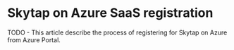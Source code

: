 # Skytap on Azure SaaS registration

TODO - This article describe the process of registering for Skytap on Azure from Azure Portal.

